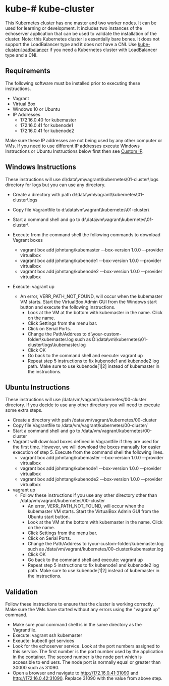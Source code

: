 # kube-# kube-cluster
This Kubernetes cluster has one master and two worker nodes. It can be used for learning or development. It includes two instances of the echoserver application that can be used to validate the installation of the cluster. Note: this Kubernetes cluster is essentially bare bones. It does not support the LoadBalancer type and it does not have a CNI.  Use [kube-cluster-loadbalancer](https://github.com/tang-john/kube-cluster-loadbalancer) if you need a Kubernetes cluster with LoadBalancer type  and a CNI.


## Requirements
The following software must be installed prior to executing these instructions.

* Vagrant
* Virtual Box
* Windows 10 or Ubuntu
* IP Addresses
  - 172.16.0.40 for kubemaster
  - 172.16.0.41 for kubenode1
  - 172.16.0.41 for kubenode2

Make sure these IP addresses are not being used by any other computer or VMs. If you need to use different IP addresses execute Windows Instructions or Ubuntu Instructions below first then see [Custom IP](https://github.com/tang-john/kube-cluster/blob/master/CUSTOM-IP.md).

## Windows Instructions
These instructions will use d:\data\vm\vagrant\kubernetes\01-cluster\logs directory for logs but you can use any directory.

 * Create a directory with path d:\data\vm\vagrant\kubernetes\01-cluster\logs
 * Copy file Vagrantfile to d:\data\vm\vagrant\kubernetes\01-cluster\
 * Start a command shell and go to d:\data\vm\vagrant\kubernetes\01-cluster\
 * Execute from the command shell the following commands to download Vagrant boxes
    - vagrant box add johntang/kubemaster --box-version 1.0.0 --provider virtualbox
    - vagrant box add johntang/kubenode1 --box-version 1.0.0 --provider virtualbox
    - vagrant box add johntang/kubenode2 --box-version 1.0.0 --provider virtualbox

 * Execute: vagrant up
    - An error, VERR_PATH_NOT_FOUND, will occur when the kubemaster VM starts. Start the VirtualBox Admin GUI from the Windows start button and execute the following instructions.
      - Look at the VM at the bottom with kubemaster in the name. Click on the name.
      - Click Settings from the menu bar.
      - Click on Serial Ports.
      - Change the Path/Address to d:\your-custom-folder\kubemaster.log such as D:\data\vm\kubernetes\01-cluster\logs\kubemaster.log
      - Click OK
      - Go back to the command shell and execute: vagrant up
      - Repeat step 5 instructions to fix kubenode1 and kubenode2 log path. Make sure to use kubenode[1|2] instead of kubemaster in the instructions.



## Ubuntu Instructions
These instructions will use /data/vm/vagrant/kubernetes/00-cluster directory. If you decide to use any other directory you will need to execute some extra steps.

 * Create a directory with path /data/vm/vagrant/kubernetes/00-cluster
 * Copy file Vagrantfile to /data/vm/vagrant/kubernetes/00-cluster/
 * Start a command shell and go to /data/vm/vagrant/kubernetes/00-cluster
 * Vagrant will download boxes defined in Vagrantfile if they are used for the first time. However, we will download the boxes manually for easier execution of step 5. Execute from the command shell the following lines.
    - vagrant box add johntang/kubemaster --box-version 1.0.0 --provider virtualbox
    - vagrant box add johntang/kubenode1 --box-version 1.0.0 --provider virtualbox
    - vagrant box add johntang/kubenode2 --box-version 1.0.0 --provider virtualbox
 * vagrant up
    - Follow these instructions if you use any other directory other than /data/vm/vagrant/kubernetes/00-cluster
      - An error, VERR_PATH_NOT_FOUND, will occur when the kubemaster VM starts. Start the VirtualBox Admin GUI from the Ubuntu start button.
      - Look at the VM at the bottom with kubemaster in the name. Click on the name.
      - Click Settings from the menu bar.
      - Click on Serial Ports.
      - Change the Path/Address to /your-custom-folder/kubemaster.log such as /data/vm/vagrant/kubernetes/00-cluster/kubemaster.log
      - Click OK
      - Go back to the command shell and execute: vagrant up
      - Repeat step 5 instructions to fix kubenode1 and kubenode2 log path. Make sure to use kubenode[1|2] instead of kubemaster in the instructions.


 ## Validation
 Follow these instructions to ensure that the cluster is working correctly. Make sure the VMs have started without any errors using the "vagrant up" command.

 * Make sure your command shell is in the same directory as the Vagrantfile.
 * Execute: vagrant ssh kubemaster  
 * Exeucte: kubectl get services
 * Look for the echoserver service.  Look at the port numbers assigned to this service. The first number is the port number used by the application in the container.  The second number is the node port which is accessible to end uers. The node port is normally equal or greater than 30000 such as 31090.
 * Open a browser and navigate to http://172.16.0.41:31090 and http://172.16.0.42:31090.  Replace 31090 with the value from above step.
